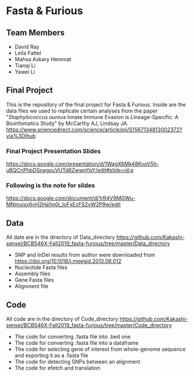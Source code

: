 # Fasta & Furious

## Team Members
* David Ray
* Leila Fattel
* Mahsa Askary Hemmat
* Tianqi Li
* Yawei Li

## Final Project
This is the repository of the final project for Fasta & Furious. Inside are the data files we used to replicate certain analyses from the paper "_Staphylococcus aureus_ Innate Immune Evasion is Lineage-Specific: A Bioinfomatics Study" by McCarthy AJ, Lindsay JA. https://www.sciencedirect.com/science/article/pii/S1567134813002372?via%3Dihub

### Final Project Presentation Slides
https://docs.google.com/presentation/d/1WagX6Mk48KvoV5h-uBQCnPhbDSnagouVUTd6ZwwnYpY/edit#slide=id.p
### Following is the note for slides
https://docs.google.com/document/d/1rR4V9MGWu-MNmuisx6vH2Ha1m0j_IoFxEzFS2vW2P9w/edit

## Data
All date are in the directory of Data_directory
https://github.com/Kakashi-sensei/BCB546X-Fall2019_fasta-furious/tree/master/Data_directory
* SNP and InDel results from author were downloaded from https://doi.org/10.1016/j.meegid.2013.06.012
* Nucleotide Fasta files
* Assembly files
* Gene Fasta files
* Alignment file

## Code
All code are in the directory of Code_directory https://github.com/Kakashi-sensei/BCB546X-Fall2019_fasta-furious/tree/master/Code_directory
* The code for converting .fasta file into .bed one
* The code for converting .fasta file into a dataframe
* The code for selecting gene of interest from whole-genome sequence and exporting it as a .fasta file
* The code for detecting SNPs between an alignment
* The code for efetch and translation



